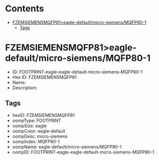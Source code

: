 



Contents
========

* [FZEMSIEMENSMQFP81>eagle-default/micro-siemens/MQFP80-1](#fzemsiemensmqfp81eagle-defaultmicro-siemensmqfp80-1)
	* [Tags](#tags)

# FZEMSIEMENSMQFP81>eagle-default/micro-siemens/MQFP80-1

- ID: FOOTPRINT-eagle-eagle-default-micro-siemens-MQFP80-1
- Hex ID: FZEMSIEMENSMQFP81
- Name: 
- Description: 

## Tags

- hexID: FZEMSIEMENSMQFP81
- oompType: FOOTPRINT
- oompSize: eagle
- oompColor: eagle-default
- oompDesc: micro-siemens
- oompIndex: MQFP80-1
- oompName: eagle-default/micro-siemens/MQFP80-1
- oompID: FOOTPRINT-eagle-eagle-default-micro-siemens-MQFP80-1
